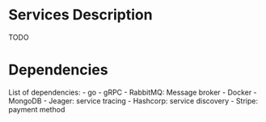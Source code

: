 # Services Description
TODO

# Dependencies
List of dependencies:
    - go 
    - gRPC 
    - RabbitMQ: Message broker 
    - Docker
    - MongoDB
    - Jeager: service tracing
    - Hashcorp: service discovery
    - Stripe: payment method


